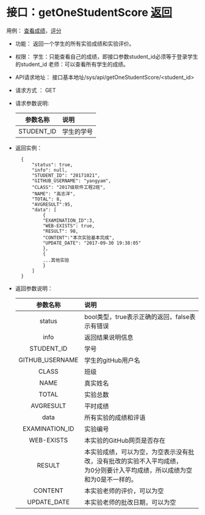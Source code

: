 ﻿<!-- markdownlint-disable MD033-->
<!-- 禁止MD033类型的警告 https://www.npmjs.com/package/markdownlint -->

# 接口：getOneStudentScore  [返回](../README.md)
用例： [查看成绩](../用例/inquiry.md)，[评分](../用例/evaluate_grades.md)

- 功能：
    返回一个学生的所有实验成绩和实验评价。
    
- 权限：
    学生：只能查看自己的成绩，即接口参数student_id必须等于登录学生的student_id
    老师：可以查看所有学生的成绩。
    
- API请求地址： 
    接口基本地址/sys/api/getOneStudentScore/<student_id>

- 请求方式 ：
    GET

- 请求参数说明:        

  |参数名称|说明|
  |:---------:|:--------------------------------------------------------|      
  |STUDENT_ID|学生的学号|
    
- 返回实例：

        {         
            "status": true,
            "info": null,    
            "STUDENT_ID": "20171021", 
            "GITHUB_USERNAME": "yangyam", 
            "CLASS": "2017级软件工程2班", 
            "NAME": "高志洋", 
            "TOTAL": 8,
            "AVGRESULT":95,       
            "data": [
                {
                "EXAMINATION_ID":3,
                "WEB-EXISTS": true, 
                "RESULT": 98, 
                "CONTENT":"本次实验基本完成",
                "UPDATE_DATE": "2017-09-30 19:38:05"
                }, 
                {
                ...其他实验
                }
            ] 
        }
 
- 返回参数说明：    
 
  |参数名称|说明|
  |:---------:|:--------------------------------------------------------|      
  |status|bool类型，true表示正确的返回，false表示有错误|
  |info|返回结果说明信息|
  |STUDENT_ID|学号|
  |GITHUB_USERNAME|学生的gitHub用户名|
  |CLASS|班级|
  |NAME|真实姓名|   
  |TOTAL|实验总数|
  |AVGRESULT|平时成绩|   
  |data|所有实验的成绩和评语|
  |EXAMINATION_ID|实验编号|
  |WEB-EXISTS|本实验的GitHub网页是否存在|
  |RESULT|本实验成绩，可以为空，为空表示没有批改，没有批改的实验不入平均成绩，<br>为0分则要计入平均成绩，所以成绩为空和为0是不一样的。|
  |CONTENT|本实验老师的评价，可以为空|
  |UPDATE_DATE|本实验老师的批改日期，可以为空|


